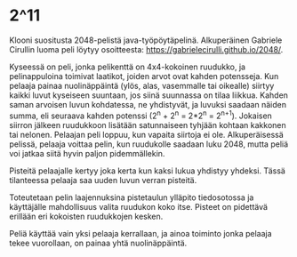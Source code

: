 # 2^11

Klooni suositusta 2048-pelistä java-työpöytäpelinä. Alkuperäinen Gabriele Cirullin luoma peli löytyy osoitteesta: https://gabrielecirulli.github.io/2048/.

Kyseessä on peli, jonka pelikenttä on 4x4-kokoinen ruudukko, ja pelinappuloina toimivat laatikot, joiden arvot ovat kahden potensseja. Kun pelaaja painaa nuolinäppäintä (ylös, alas, vasemmalle tai oikealle) siirtyy kaikki luvut kyseiseen suuntaan, jos siinä suunnassa on tilaa liikkua. Kahden saman arvoisen luvun kohdatessa, ne yhdistyvät, ja luvuksi saadaan näiden summa, eli seuraava kahden potenssi (2<sup>n</sup> + 2<sup>n</sup> = 2*2<sup>n</sup> = 2<sup>n+1</sup>). Jokaisen siirron jälkeen ruudukkoon lisätään satunnaiseen tyhjään kohtaan kakkonen tai nelonen. Pelaajan peli loppuu, kun vapaita siirtoja ei ole. Alkuperäisessä pelissä, pelaaja voittaa pelin, kun ruudukolle saadaan luku 2048, mutta peliä voi jatkaa siitä hyvin paljon pidemmällekin. 

Pisteitä pelaajalle kertyy joka kerta kun kaksi lukua yhdistyy yhdeksi. Tässä tilanteessa pelaaja saa uuden luvun verran pisteitä.

Toteutetaan pelin laajennuksina pistetaulun ylläpito tiedosotossa ja käyttäjälle mahdollisuus valita ruudukon koko itse. Pisteet on pidettävä erillään eri kokoisten ruudukkojen kesken. 

Peliä käyttää vain yksi pelaaja kerrallaan, ja ainoa toiminto jonka pelaaja tekee vuorollaan, on painaa yhtä nuolinäppäintä.
